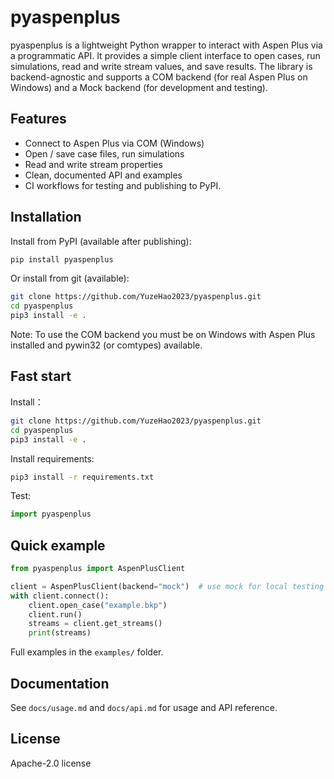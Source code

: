 # pyaspenplus

pyaspenplus is a lightweight Python wrapper to interact with Aspen Plus via a programmatic API. It provides a simple client interface to open cases, run simulations, read and write stream values, and save results. The library is backend-agnostic and supports a COM backend (for real Aspen Plus on Windows) and a Mock backend (for development and testing).

## Features

- Connect to Aspen Plus via COM (Windows)
- Open / save case files, run simulations
- Read and write stream properties
- Clean, documented API and examples
- CI workflows for testing and publishing to PyPI.

## Installation

Install from PyPI (available after publishing):
```bash
pip install pyaspenplus
```
Or install from git (available):
```bash
git clone https://github.com/YuzeHao2023/pyaspenplus.git
cd pyaspenplus
pip3 install -e .
```
Note: To use the COM backend you must be on Windows with Aspen Plus installed and pywin32 (or comtypes) available.

## Fast start

Install：

```bash
git clone https://github.com/YuzeHao2023/pyaspenplus.git
cd pyaspenplus
pip3 install -e .
```

Install requirements:

```bash
pip3 install -r requirements.txt
```

Test:

```python
import pyaspenplus
```

## Quick example

```python
from pyaspenplus import AspenPlusClient

client = AspenPlusClient(backend="mock")  # use mock for local testing
with client.connect():
    client.open_case("example.bkp")
    client.run()
    streams = client.get_streams()
    print(streams)
```

Full examples in the `examples/` folder.

## Documentation

See `docs/usage.md` and `docs/api.md` for usage and API reference.

## License

Apache-2.0 license
